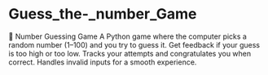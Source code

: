 # Guess_the-_number_Game
🎯 Number Guessing Game A Python game where the computer picks a random number (1–100) and you try to guess it. Get feedback if your guess is too high or too low. Tracks your attempts and congratulates you when correct. Handles invalid inputs for a smooth experience.
